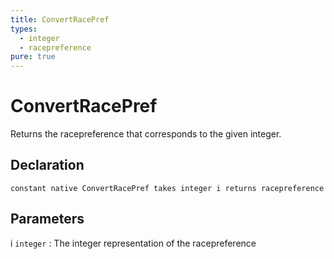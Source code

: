 ```yaml
---
title: ConvertRacePref
types:
  - integer
  - racepreference
pure: true
---
```


# ConvertRacePref
Returns the racepreference that corresponds to the given integer.

## Declaration

```jass
constant native ConvertRacePref takes integer i returns racepreference
```

## Parameters
i `integer`
: The integer representation of the racepreference
